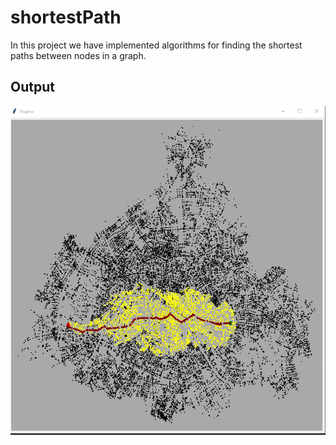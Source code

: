 # shortestPath
In this project we have implemented  algorithms for finding the shortest paths between nodes in a graph.  

## Output 
<img src="https://github.com/SelmaDM/shortestPath/blob/master/Output.png" alt="Output of the app"/>


